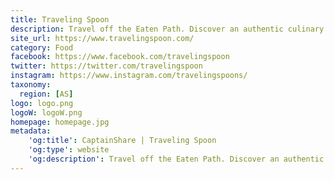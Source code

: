 ```yaml
---
title: Traveling Spoon
description: Travel off the Eaten Path. Discover an authentic culinary experience with the best home cooks around the world with Traveling Spoon. We find the best home cooks around the world so you can immerse yourself in meaningful food experiences and cultural traditions passed down through generations.
site_url: https://www.travelingspoon.com/
category: Food
facebook: https://www.facebook.com/travelingspoon
twitter: https://twitter.com/travelingspoon
instagram: https://www.instagram.com/travelingspoons/
taxonomy:
  region: [AS]
logo: logo.png
logoW: logoW.png
homepage: homepage.jpg
metadata:
    'og:title': CaptainShare | Traveling Spoon
    'og:type': website
    'og:description': Travel off the Eaten Path. Discover an authentic culinary experience with the best home cooks around the world with Traveling Spoon. We find the best home cooks around the world so you can immerse yourself in meaningful food experiences and cultural traditions passed down through generations.
---
```

